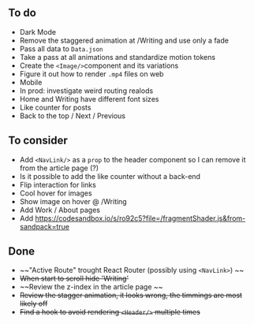 ## To do

- Dark Mode
- Remove the staggered animation at /Writing and use only a fade
- Pass all data to `Data.json`
- Take a pass at all animations and standardize motion tokens
- Create the `<Image/>`component and its variations
- Figure it out how to render `.mp4` files on web
- Mobile
- In prod: investigate weird routing realods
- Home and Writing have different font sizes
- Like counter for posts
- Back to the top / Next / Previous

## To consider

- Add `<NavLink/>` as a `prop` to the header component so I can remove it from the article page (?)
- Is it possible to add the like counter without a back-end
- Flip interaction for links
- Cool hover for images
- Show image on hover @ /Writing
- Add Work / About pages
- Add https://codesandbox.io/s/ro92c5?file=/fragmentShader.js&from-sandpack=true

## Done

- ~~"Active Route" trought React Router (possibly using `<NavLink>`) ~~
- ~~When start to scroll hide 'Writing'~~
- ~~Review the z-index in the article page ~~
- ~~Review the stagger animation, it looks wrong, the timmings are most likely off~~
- ~~Find a hook to avoid rendering `<Header/>` multiple times~~
